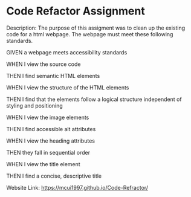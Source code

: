 # Code Refactor Assignment 

Description: The purpose of this assigment was to clean up the existing code for a html webpage. The webpage must meet these following standards.

GIVEN a webpage meets accessibility standards

WHEN I view the source code

THEN I find semantic HTML elements

WHEN I view the structure of the HTML elements

THEN I find that the elements follow a logical structure independent of styling and positioning

WHEN I view the image elements

THEN I find accessible alt attributes

WHEN I view the heading attributes

THEN they fall in sequential order

WHEN I view the title element

THEN I find a concise, descriptive title

Website Link: https://mcui1997.github.io/Code-Refractor/


